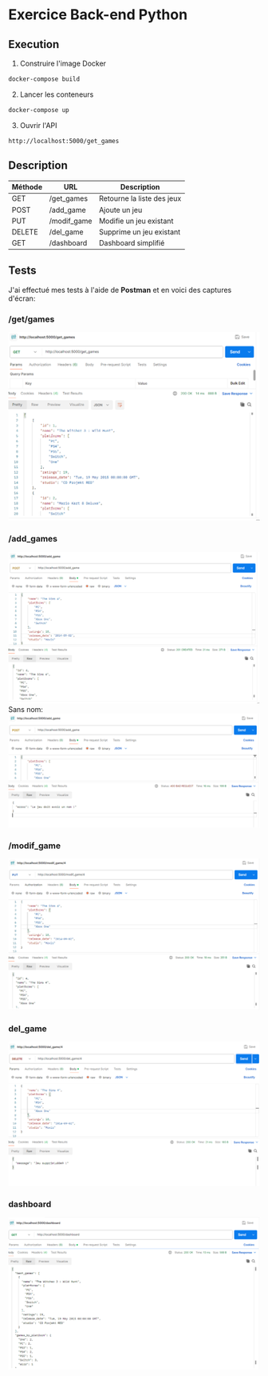 # Exercice Back-end Python

## Execution
1. Construire l'image Docker 
```sh
docker-compose build
```
2. Lancer les conteneurs
```sh
docker-compose up
```
3. Ouvrir l'API  
```
http://localhost:5000/get_games
```

## Description 

| Méthode | URL | Description |
|---|---|---|
| GET | /get_games | Retourne la liste des jeux |
| POST | /add_game | Ajoute un jeu |
| PUT | /modif_game | Modifie un jeu existant |
| DELETE | /del_game | Supprime un jeu existant |
| GET | /dashboard | Dashboard simplifié |

## Tests

J'ai effectué mes tests à l'aide de **Postman** et en voici des captures d'écran:
### /get/games
![test get](tests/test_get.PNG)
### /add_games 
![test post](tests/test_post.PNG)  
Sans nom: 
![test post](tests/test_post_invalide.PNG)
### /modif_game
![test put](tests/test_put.PNG)
### del_game
![test del](tests/test_del.PNG)
### dashboard
![test dashboard](tests/test_dashboard.PNG)
